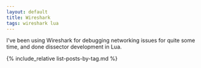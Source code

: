 ```yaml
---
layout: default
title: Wireshark
tags: wireshark lua
---
```


I've been using Wireshark for debugging networking issues for quite some time, and done dissector development in Lua.

{% include_relative list-posts-by-tag.md %}
